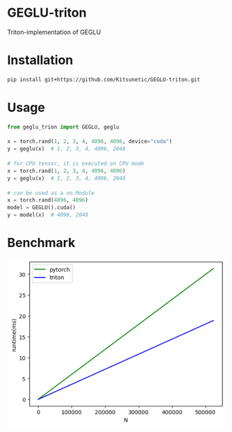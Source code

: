 # GEGLU-triton

Triton-implementation of GEGLU

# Installation

```sh
pip install git+https://github.com/Kitsunetic/GEGLU-triton.git
```

# Usage

```py
from geglu_trion import GEGLU, geglu

x = torch.rand(1, 2, 3, 4, 4096, 4096, device="cuda")
y = geglu(x)  # 1, 2, 3, 4, 4096, 2048

# for CPU tensor, it is executed on CPU mode
x = torch.rand(1, 2, 3, 4, 4096, 4096)
y = geglu(x)  # 1, 2, 3, 4, 4096, 2048

# can be used as a nn.Module
x = torch.rand(4096, 4096)
model = GEGLU().cuda()
y = model(x)  # 4096, 2048
```

# Benchmark

![graph](./assets/benchmark.png)
